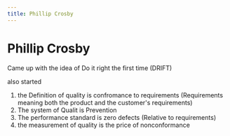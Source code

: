 ```yaml
---
title: Phillip Crosby
---
```


# Phillip Crosby

Came up with the idea of Do it right the first time (DRIFT) 

also started 
1. the Definition of quality is confromance to requirements (Requirements meaning both the product and the customer's requirements)
2. The system of Qualit is Prevention
3. The performance standard is zero defects (Relative to requirements)
4. the measurement of quality is the price of nonconformance

